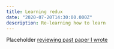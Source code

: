 ```yaml
---
title: Learning redux
date: "2020-07-20T14:30:00.000Z"
description: Re-learning how to learn
---
```


Placeholder [reviewing past paper I wrote](https://www.dropbox.com/s/63hulf96z59fpmn/Learning%20Through%20Video%20Games.pdf?dl=0)
